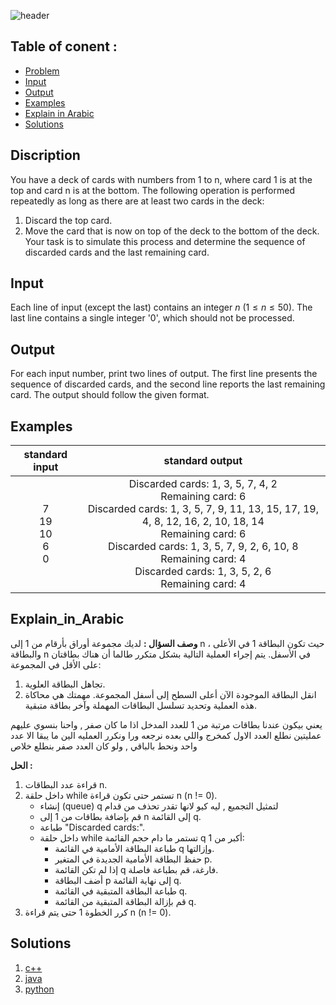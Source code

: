    ![header](https://capsule-render.vercel.app/api?type=waving&color=FF7F27&height=300&section=header&text=G.%20Throwing%20cards%20away&descAlignY=51&descAlign=62)

## Table of conent :
   * [Problem](#Discription)
   * [Input](#Input)
   * [Output](#Output)
   * [Examples](#Examples)
   * [Explain in Arabic](#Explain_in_Arabic)
   * [Solutions](#Solutions)


## Discription
You have a deck of cards with numbers from 1 to n, where card 1 is at the top and card n is at the bottom. The following operation is performed repeatedly as long as there are at least two cards in the deck:<br>

1. Discard the top card.<br>
2. Move the card that is now on top of the deck to the bottom of the deck.<br>
Your task is to simulate this process and determine the sequence of discarded cards and the last remaining card.


## Input
Each line of input (except the last) contains an integer $n$ $(1 ≤ n ≤ 50)$. The last line contains a single integer '0', which should not be processed.




## Output
For each input number, print two lines of output. The first line presents the sequence of discarded cards, and the second line reports the last remaining card. The output should follow the given format.



## Examples
|standard input|standard output|
|:---:|:---:|
| 7 <br>19<br>10<br>6<br>0 |Discarded cards: 1, 3, 5, 7, 4, 2<br>Remaining card: 6<br>Discarded cards: 1, 3, 5, 7, 9, 11, 13, 15, 17, 19, 4, 8, 12, 16, 2, 10, 18, 14<br>Remaining card: 6<br>Discarded cards: 1, 3, 5, 7, 9, 2, 6, 10, 8<br>Remaining card: 4<br>Discarded cards: 1, 3, 5, 2, 6<br>Remaining card: 4|


## Explain_in_Arabic
**وصف السؤال :**
لديك مجموعة أوراق بأرقام من 1 إلى n ، حيث تكون البطاقة 1 في الأعلى والبطاقة n في الأسفل. يتم إجراء العملية التالية بشكل متكرر طالما أن هناك بطاقتان على الأقل في المجموعة:
1. تجاهل البطاقة العلوية.
2. انقل البطاقة الموجودة الآن أعلى السطح إلى أسفل المجموعة.
مهمتك هي محاكاة هذه العملية وتحديد تسلسل البطاقات المهملة وآخر بطاقة متبقية.

يعني بيكون عندنا بطاقات مرتبة من 1 للعدد المدخل اذا ما كان صفر  , واحنا بنسوي عليهم عمليتين نطلع العدد الاول كمخرج واللي بعده نرجعه ورا ونكرر العمليه الين ما يبقا الا عدد واحد ونحط بالباقي  , ولو كان العدد صفر بنطلع خلاص
<br>

**الحل :** 
1. قراءة عدد البطاقات n.<br>
2. داخل حلقة while تستمر حتى تكون قراءة n (n != 0).<br>
   * إنشاء (queue) q لتمثيل التجميع , ليه كيو لانها تقدر تحذف من قدام
   * قم بإضافة بطاقات من 1 إلى n إلى القائمة q.
   * طباعة "Discarded cards:".
   * داخل حلقة while تستمر ما دام حجم القائمة q أكبر من 1:
      - طباعة البطاقة الأمامية في القائمة q وإزالتها.
      - حفظ البطاقة الأمامية الجديدة في المتغير p.
      - إذا لم تكن القائمة q فارغة، قم بطباعة فاصلة.
      - أضف البطاقة p إلى نهاية القائمة q.
      - طباعة البطاقة المتبقية في القائمة q.
      - قم بإزالة البطاقة المتبقية من القائمة q.
3. كرر الخطوة 1 حتى يتم قراءة n  (n != 0).

## Solutions
  <ol type="1">
      	<li><a href="https://github.com/FatimaALzahrani/BUCPC/blob/main/G/G.cpp">c++</a></li>
        <li><a href="https://github.com/FatimaALzahrani/BUCPC/blob/main/G/G.java">java</a></li>
        <li><a href="https://github.com/FatimaALzahrani/BUCPC/blob/main/G/G.py">python</a></li>
      </ol>
